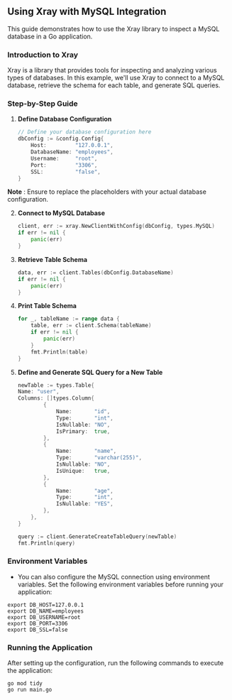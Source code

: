 ## Using Xray with MySQL Integration

This guide demonstrates how to use the Xray library to inspect a MySQL database in a Go application.

### Introduction to Xray

Xray is a library that provides tools for inspecting and analyzing various types of databases. In this example, we'll use Xray to connect to a MySQL database, retrieve the schema for each table, and generate SQL queries.

### Step-by-Step Guide

1. **Define Database Configuration**

   ```go
   // Define your database configuration here
   dbConfig := &config.Config{
       Host:         "127.0.0.1",
       DatabaseName: "employees",
       Username:     "root",
       Port:         "3306",
       SSL:          "false",
   }

**Note** : Ensure to replace the placeholders with your actual database configuration.

2. **Connect to MySQL Database**
   
    ```go
    client, err := xray.NewClientWithConfig(dbConfig, types.MySQL)
    if err != nil {
        panic(err)
    }
3. **Retrieve Table Schema**

    ```go
    data, err := client.Tables(dbConfig.DatabaseName)
    if err != nil {
        panic(err)
    }
4. **Print Table Schema**

    ```go
    for _, tableName := range data {
        table, err := client.Schema(tableName)
        if err != nil {
            panic(err)
        }
        fmt.Println(table)
    }

5. **Define and Generate SQL Query for a New Table**

    ```go
    newTable := types.Table{
    Name: "user",
    Columns: []types.Column{
            {
                Name:       "id",
                Type:       "int",
                IsNullable: "NO",
                IsPrimary:  true,
            },
            {
                Name:       "name",
                Type:       "varchar(255)",
                IsNullable: "NO",
                IsUnique:   true,
            },
            {
                Name:       "age",
                Type:       "int",
                IsNullable: "YES",
            },
        },
    }

    query := client.GenerateCreateTableQuery(newTable)
    fmt.Println(query)


### Environment Variables

- You can also configure the MySQL connection using environment variables. Set the following environment variables before running your application:

```
export DB_HOST=127.0.0.1
export DB_NAME=employees
export DB_USERNAME=root
export DB_PORT=3306
export DB_SSL=false
```

### Running the Application

After setting up the configuration, run the following commands to execute the application:

```
go mod tidy
go run main.go
```
